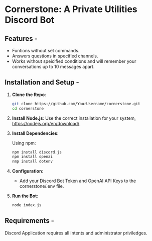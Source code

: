 # Cornerstone: A Private Utilities Discord Bot 

## Features -

- Funtions without set commands.
- Answers questions in specified channels.
- Works without speicified conditions and will remember your conversations up to 10 messages apart.
  
## Installation and Setup -

1. **Clone the Repo**:

    ```bash
    git clone https://github.com/YourUsername/cornerstone.git
    cd cornerstone
    ```

2. **Install Node.js**:
    Use the correct installation for your system, https://nodejs.org/en/download/

3. **Install Dependencies**:

    Using npm:

    ```bash
    npm install discord.js
    npm install openai
    nmp install dotenv
    ```

5. **Configuration**:

    - Add your Discord Bot Token and OpenAI API Keys to the cornerstone/.env file.

6. **Run the Bot**:

    ```bash
    node index.js
    ```

## Requirements -

Discord Application requires all intents and administrator priviledges.